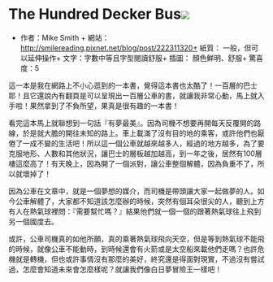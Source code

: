 # The Hundred Decker Bus![](https://images-na.ssl-images-amazon.com/images/I/61xJQP6MAeL._SX387_BO1,204,203,200_.jpg)

+ 作者：Mike Smith + 網站： http://smilereading.pixnet.net/blog/post/222311320+ 紙質： 一般，但可以延伸操作+ 文字：字數中等且字型閱讀舒服+ 插圖： 顏色鮮明、舒服+ 驚喜度：5

這一本是我在網路上不小心逛到的一本書，覺得這本書也太酷了！一百層的巴士耶！且它還說內有翻頁是可以呈現出一百層公車的書，就讓我非常心動，馬上就入手啦！果然拿到了不負所望，果真是很有趣的一本書！

看完這本馬上就聯想到一句話『有夢最美』。因為司機不想要再開每天反覆開的路線，於是就大膽的開往未知的路上。車上載滿了沒有目的地的乘客，或許他們也厭倦了一成不變的生活吧！所以這一個公車就越來越多人，經過的地方越多，為了要克服地形、人數和其他狀況，讓巴士的層板越加越高，到一年之後，居然有100層樓這麼高了！有天晚上，因為開了一個派對，讓公車整個解體，因為負重不了，所以就壞掉了！

因為公車在文章中，就是一個夢想的媒介，而司機是帶頭讓大家一起做夢的人。如今公車解體了，大家都不知道該怎麼辦的時候，突然有個耳朵很尖的人，聽到上方有人在熱氣球裡問：『需要幫忙嗎？』結果他們就一個一個的跟著熱氣球往上飛到另一個國度去。

或許，公車司機真的如他所願，真的乘著熱氣球飛向天空，但是等到熱氣球不能飛的時候，就像公車不能動時，到時候還會有火箭或是太空船來載他們走嗎？也許危機就是轉機，但也或許事情沒有那麼的美好，終究還是得面對現實，不過沒有嘗試過，怎麼會知道未來會怎麼樣呢？就讓我們像白日夢冒險王一樣吧！
